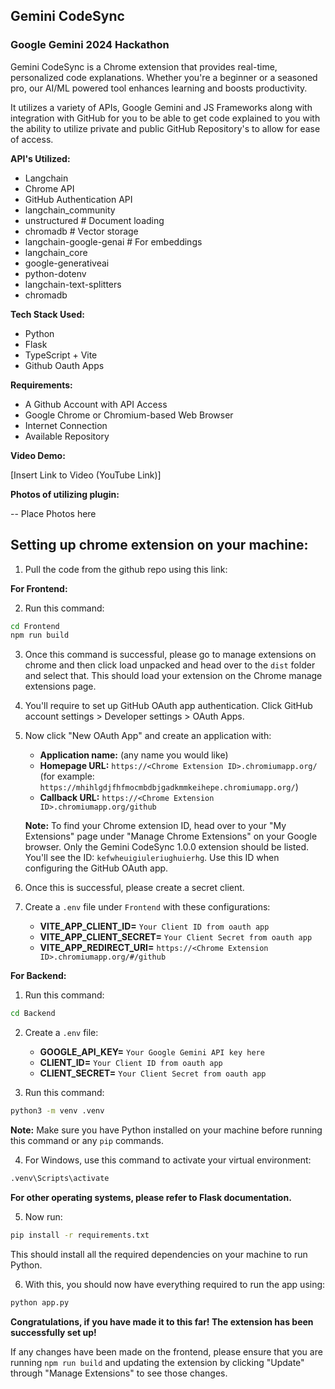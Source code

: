 ## Gemini CodeSync

### Google Gemini 2024 Hackathon

Gemini CodeSync is a Chrome extension that provides real-time, personalized code explanations. Whether you're a beginner or a seasoned pro, our AI/ML powered tool enhances learning and boosts productivity.

It utilizes a variety of APIs, Google Gemini and JS Frameworks along with integration with GitHub for you to be able to get code explained to you with the ability to utilize private and public GitHub Repository's to allow for ease of access.

**API's Utilized:**

- Langchain
- Chrome API
- GitHub Authentication API
- langchain_community
- unstructured # Document loading
- chromadb # Vector storage
- langchain-google-genai # For embeddings
- langchain_core
- google-generativeai
- python-dotenv
- langchain-text-splitters
- chromadb

**Tech Stack Used:** 

- Python
- Flask
- TypeScript + Vite
- Github Oauth Apps

**Requirements:**

- A Github Account with API Access
- Google Chrome or Chromium-based Web Browser
- Internet Connection
- Available Repository

**Video Demo:**

[Insert Link to Video (YouTube Link)]

**Photos of utilizing plugin:**

-- Place Photos here

## Setting up chrome extension on your machine:

1. Pull the code from the github repo using this link:

**For Frontend:**

2. Run this command:

```bash
cd Frontend
npm run build
```

3. Once this command is successful, please go to manage extensions on chrome and then click load unpacked and head over to the `dist` folder and select that. This should load your extension on the Chrome manage extensions page.

4. You'll require to set up GitHub OAuth app authentication. Click GitHub account settings > Developer settings > OAuth Apps.

5. Now click "New OAuth App" and create an application with:

   - **Application name:** (any name you would like)
   - **Homepage URL:** `https://<Chrome Extension ID>.chromiumapp.org/` (for example: `https://mhihlgdjfhfmocmbdbjgadkmmkeihepe.chromiumapp.org/`)
   - **Callback URL:** `https://<Chrome Extension ID>.chromiumapp.org/github`

   **Note:** To find your Chrome extension ID, head over to your "My Extensions" page under "Manage Chrome Extensions" on your Google browser. Only the Gemini CodeSync 1.0.0 extension should be listed. You'll see the ID: `kefwheuigiuleriughuierhg`. Use this ID when configuring the GitHub OAuth app.

6. Once this is successful, please create a secret client.

7. Create a `.env` file under `Frontend` with these configurations:
   - **VITE_APP_CLIENT_ID=** `Your Client ID from oauth app`
   - **VITE_APP_CLIENT_SECRET=** `Your Client Secret from oauth app`
   - **VITE_APP_REDIRECT_URI=** `https://<Chrome Extension ID>.chromiumapp.org/#/github`

**For Backend:**

1. Run this command:

```bash
cd Backend
```

2. Create a `.env` file:

   - **GOOGLE_API_KEY=** `Your Google Gemini API key here`
   - **CLIENT_ID=** `Your Client ID from oauth app`
   - **CLIENT_SECRET=** `Your Client Secret from oauth app`

3. Run this command:

```bash
python3 -m venv .venv
```

**Note:** Make sure you have Python installed on your machine before running this command or any `pip` commands.

4. For Windows, use this command to activate your virtual environment:

```bash
.venv\Scripts\activate
```

**For other operating systems, please refer to Flask documentation.**

5. Now run:

```bash
pip install -r requirements.txt
```

This should install all the required dependencies on your machine to run Python.

6. With this, you should now have everything required to run the app using:

```bash
python app.py
```

**Congratulations, if you have made it to this far! The extension has been successfully set up!**

If any changes have been made on the frontend, please ensure that you are running `npm run build` and updating the extension by clicking "Update" through "Manage Extensions" to see those changes.

